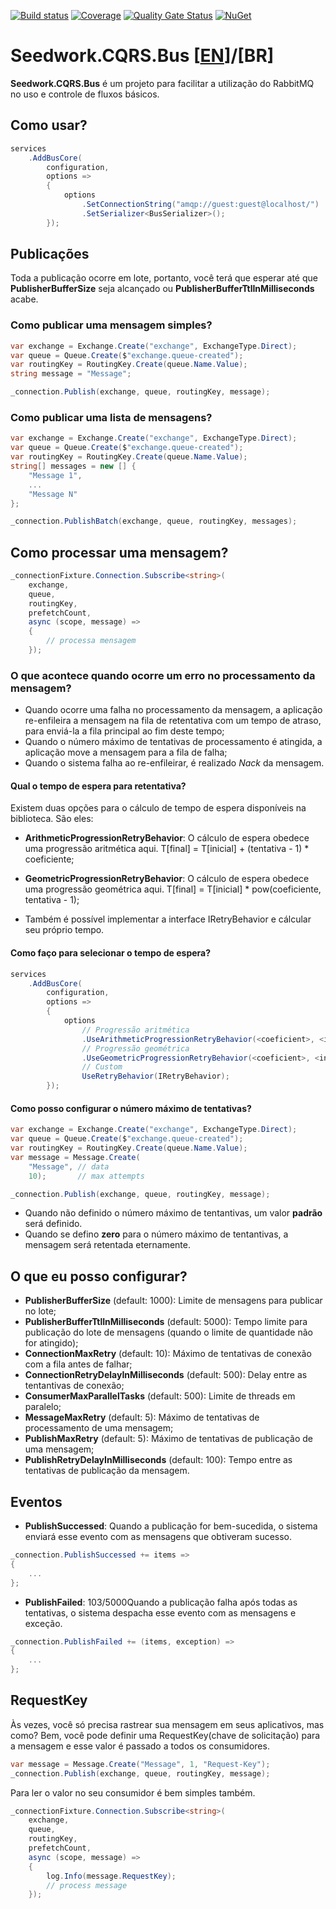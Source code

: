 [![Build status](https://tiagor87.visualstudio.com/OpenSource/_apis/build/status/Seedwork.Cqrs.Bus)](https://tiagor87.visualstudio.com/OpenSource/_build/latest?definitionId=9)
[![Coverage](https://sonarcloud.io/api/project_badges/measure?project=tiagor87_Seedwork.CQRS.Bus&metric=coverage)](https://sonarcloud.io/dashboard?id=tiagor87_Seedwork.CQRS.Bus)
[![Quality Gate Status](https://sonarcloud.io/api/project_badges/measure?project=tiagor87_Seedwork.CQRS.Bus&metric=alert_status)](https://sonarcloud.io/dashboard?id=tiagor87_Seedwork.CQRS.Bus)
[![NuGet](https://buildstats.info/nuget/Seedwork.CQRS.Bus.Core)](http://www.nuget.org/packages/Seedwork.CQRS.Bus.Core)

 # Seedwork.CQRS.Bus [[EN](README.md)]/[BR]

__Seedwork.CQRS.Bus__ é um projeto para facilitar a utilização do RabbitMQ no uso e controle de fluxos básicos.

## Como usar?

```csharp
services
    .AddBusCore(
        configuration,
        options =>
        {
            options
                .SetConnectionString("amqp://guest:guest@localhost/")
                .SetSerializer<BusSerializer>();
        });
```

## Publicações

Toda a publicação ocorre em lote, portanto, você terá que esperar até que **PublisherBufferSize** seja alcançado ou **PublisherBufferTtlInMilliseconds** acabe.

### Como publicar uma mensagem simples?

```c#
var exchange = Exchange.Create("exchange", ExchangeType.Direct);
var queue = Queue.Create($"exchange.queue-created");
var routingKey = RoutingKey.Create(queue.Name.Value);
string message = "Message";

_connection.Publish(exchange, queue, routingKey, message);
```

### Como publicar uma lista de mensagens?

```c#
var exchange = Exchange.Create("exchange", ExchangeType.Direct);
var queue = Queue.Create($"exchange.queue-created");
var routingKey = RoutingKey.Create(queue.Name.Value);
string[] messages = new [] {
    "Message 1",
    ...
    "Message N"
};

_connection.PublishBatch(exchange, queue, routingKey, messages);
```

## Como processar uma mensagem?

```c#
_connectionFixture.Connection.Subscribe<string>(
    exchange,
    queue,
    routingKey,
    prefetchCount,
    async (scope, message) =>
    {
        // processa mensagem
    });
```

### O que acontece quando ocorre um erro no processamento da mensagem?

* Quando ocorre uma falha no processamento da mensagem, a aplicação re-enfileira a mensagem na fila de retentativa com um tempo de atraso, para enviá-la a fila principal ao fim deste tempo;
* Quando o número máximo de tentativas de processamento é atingida, a aplicação move a mensagem para a fila de falha;
* Quando o sistema falha ao re-enfileirar, é realizado _Nack_ da mensagem.

#### Qual o tempo de espera para retentativa?

Existem duas opções para o cálculo de tempo de espera disponíveis na biblioteca. São eles:

* __ArithmeticProgressionRetryBehavior__: O cálculo de espera obedece uma progressão aritmética aqui. T[final] = T[inicial] + (tentativa - 1) * coeficiente;
* __GeometricProgressionRetryBehavior__: O cálculo de espera obedece uma progressão geométrica aqui. T[final] = T[inicial] * pow(coeficiente, tentativa - 1);


* Também é possível implementar a interface IRetryBehavior e cálcular seu próprio tempo.

#### Como faço para selecionar o tempo de espera?

```c#
services
    .AddBusCore(
        configuration,
        options =>
        {
            options
                // Progressão aritmética
                .UseArithmeticProgressionRetryBehavior(<coeficient>, <initialValue> = 1)
                // Progressão geométrica
                .UseGeometricProgressionRetryBehavior(<coeficient>, <initialValue>)
                // Custom
                UseRetryBehavior(IRetryBehavior);
        });
```

#### Como posso configurar o número máximo de tentativas?

```c#
var exchange = Exchange.Create("exchange", ExchangeType.Direct);
var queue = Queue.Create($"exchange.queue-created");
var routingKey = RoutingKey.Create(queue.Name.Value);
var message = Message.Create(
    "Message", // data
    10);       // max attempts

_connection.Publish(exchange, queue, routingKey, message);
```

* Quando não definido o número máximo de tentantivas, um valor __padrão__ será definido.
* Quando se defino __zero__ para o número máximo de tentantivas, a mensagem será retentada eternamente.

## O que eu posso configurar?

* **PublisherBufferSize** (default: 1000): Limite de mensagens para publicar no lote;
* **PublisherBufferTtlInMilliseconds** (default: 5000): Tempo limite para publicação do lote de mensagens (quando o limite de quantidade não for atingido); 
* **ConnectionMaxRetry** (default: 10): Máximo de tentativas de conexão com a fila antes de falhar; 
* **ConnectionRetryDelayInMilliseconds** (default: 500): Delay entre as tentantivas de conexão;
* **ConsumerMaxParallelTasks** (default: 500): Limite de threads em paralelo; 
* **MessageMaxRetry** (default: 5): Máximo de tentativas de processamento de uma mensagem; 
* **PublishMaxRetry** (default: 5): Máximo de tentativas de publicação de uma mensagem;
* **PublishRetryDelayInMilliseconds** (default: 100): Tempo entre as tentativas de publicação da mensagem.

## Eventos

* **PublishSuccessed**: Quando a publicação for bem-sucedida, o sistema enviará esse evento com as mensagens que obtiveram sucesso.

```c#
_connection.PublishSuccessed += items => 
{
    ...
};
```

* **PublishFailed**: 103/5000Quando a publicação falha após todas as tentativas, o sistema despacha esse evento com as mensagens e exceção.

```c#
_connection.PublishFailed += (items, exception) => 
{
    ...
};
```

## RequestKey

Às vezes, você só precisa rastrear sua mensagem em seus aplicativos, mas como?
Bem, você pode definir uma RequestKey(chave de solicitação) para a mensagem e esse valor é passado a todos os consumidores.

```c#
var message = Message.Create("Message", 1, "Request-Key");
_connection.Publish(exchange, queue, routingKey, message);
```

Para ler o valor no seu consumidor é bem simples também.
```c#
_connectionFixture.Connection.Subscribe<string>(
    exchange,
    queue,
    routingKey,
    prefetchCount,
    async (scope, message) =>
    {
        log.Info(message.RequestKey);
        // process message
    });
```